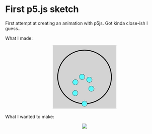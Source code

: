 # First p5.js sketch

First attempt at creating an animation with p5js.  Got kinda close-ish I guess...

What I made:

<p align='center'>
  <img src='readme/close-ish.gif', width='40%'>
</p>

What I wanted to make:

<p align='center'>
  <img src='https://thumbs.gfycat.com/RedLimpChimneyswift-size_restricted.gif', width='60%'>
</p>
